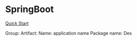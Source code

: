 # SpringBoot

[Quick Start](https://spring.io/quickstart)

Group: 
Artifact: 
Name: application name
Package name: 
Des
